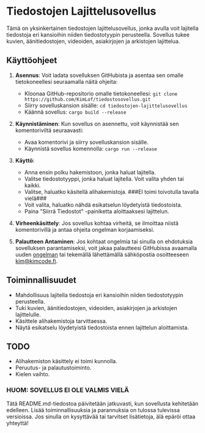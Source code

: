 # Tiedostojen Lajittelusovellus

Tämä on yksinkertainen tiedostojen lajittelusovellus, jonka avulla voit lajitella tiedostoja eri kansioihin niiden tiedostotyypin perusteella. Sovellus tukee kuvien, äänitiedostojen, videoiden, asiakirjojen ja arkistojen lajittelua.

## Käyttöohjeet

1. **Asennus**: Voit ladata sovelluksen GitHubista ja asentaa sen omalle tietokoneellesi seuraamalla näitä ohjeita:
    - Kloonaa GitHub-repositorio omalle tietokoneellesi: `git clone https://github.com/KimLof/tiedostosovellus.git`
    - Siirry sovelluskansion sisälle: `cd tiedostojen-lajittelusovellus`
    - Käännä sovellus: `cargo build --release`

2. **Käynnistäminen**: Kun sovellus on asennettu, voit käynnistää sen komentoriviltä seuraavasti:
    - Avaa komentorivi ja siirry sovelluskansion sisälle.
    - Käynnistä sovellus komennolla: `cargo run --release`

3. **Käyttö**:
    - Anna ensin polku hakemistoon, jonka haluat lajitella.
    - Valitse tiedostotyyppi, jonka haluat lajitella. Voit valita yhden tai kaikki.
    - Valitse, haluatko käsitellä alihakemistoja. ###EI toimi toivotulla tavalla vielä###
    - Voit valita, haluatko nähdä esikatselun löydetyistä tiedostoista.
    - Paina "Siirrä Tiedostot" -painiketta aloittaaksesi lajittelun.

4. **Virheenkäsittely**: Jos sovellus kohtaa virheitä, se ilmoittaa niistä komentorivillä ja antaa ohjeita ongelman korjaamiseksi.

5. **Palautteen Antaminen**: Jos kohtaat ongelmia tai sinulla on ehdotuksia sovelluksen parantamiseksi, voit jakaa palautteesi GitHubissa avaamalla uuden [ongelman](https://github.com/KimLof/tiedostosovellus/issues) tai tekemällä lähettämällä sähköpostia osoitteeseen kim@kimcode.fi.

## Toiminnallisuudet
- Mahdollisuus lajitella tiedostoja eri kansioihin niiden tiedostotyypin perusteella.
- Tuki kuvien, äänitiedostojen, videoiden, asiakirjojen ja arkistojen lajittelulle.
- Käsittele alihakemistoja tarvittaessa.
- Näytä esikatselu löydetyistä tiedostoista ennen lajittelun aloittamista.

## TODO 
- Alihakemiston käsittely ei toimi kunnolla.
- Peruutus- ja palautustoiminto.
- Kielen vaihto.

### HUOM: SOVELLUS EI OLE VALMIS VIELÄ ###

Tätä README.md-tiedostoa päivitetään jatkuvasti, kun sovellusta kehitetään edelleen. Lisää toiminnallisuuksia ja parannuksia on tulossa tulevissa versioissa. Jos sinulla on kysyttävää tai tarvitset lisätietoja, älä epäröi ottaa yhteyttä!
